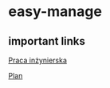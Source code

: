 # easy-manage

## important links

[Praca inżynierska](https://docs.google.com/document/d/152ciI7MKFu_sy3RFR4vye-7bya57rnhDH_31ukkLVow/edit#)

[Plan](https://github.com/wojtekwanczyk/easy-manage/blob/master/images/schedule.jpg)


